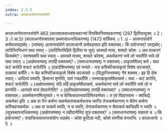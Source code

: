 ```yaml
---
index: 2.3.5
sutra: कालाध्वनोरत्यन्तसंयोगे

---
```

 कालाध्वनोरत्यन्तसंयोगे 463 (कालवाचकाध्ववाचकाभ्यां विभक्तिनियमप्रकरणम्) (297 द्वितीयासूत्रम् ॥ 2।3।1 आ.5) (कालाध्वनोरुक्ततया प्रथमासाधनाधिकरणम्) (1473 वार्तिकम् ॥ 1 ॥) - अत्यन्तसंयोगे कर्मवल्लाद्यर्थम् - (भाष्यम्) अत्यन्तसंयोगे कालाध्वानौ कर्मवद्भवत इति वक्तव्यम्। किं प्रयोजनम्? लाद्यर्थम्। लादिभिरभिधानं यथा स्यात् - (लादिभिरभिहिते द्वितीया मा भूत्) आस्यते मासः, शय्यते क्रोशः ॥ अथ वत्करणं किमर्थम्?। स्वाश्रयमपि यथा स्यात् - आस्यते मासम्, शय्यते क्रोशम्, अकर्मकाणां भावे लो भवतीति भावे लो यथा स्यात् ॥ (आक्षेपभाष्यम्) तत्तर्हि वक्तव्यम्?। (समाधानभाष्यम्) न वक्तव्यम्। प्राकृतमेवैतत् कर्म। यथा कटं करोति शकटं करोतीति ॥ (एकदेशिभाष्यम्) एवं मन्यते - यत्र कश्चित्क्रियाकृतो विशेष उपजायते, तन्न्याय्यं कर्मेति। न चेह कश्चित्क्रियाकृतो विशेष उपजायते ॥ (सिद्धान्तिभाष्यम्) नैवं शक्यम्। इह हि दोषः स्यात् - आदित्यं पश्यति, हिमवन्तं शृणोति, ग्रामं गच्छतीति। तस्मात्प्राकृतमेवैतत्कर्म। यथा - कटं करोति, शकटं करोतीति ॥ (आक्षेपभाष्यम्) यदि तर्हि प्राकृतमेवैतत्कर्म, अकर्मकाणां भावे लो भवतीति भावे लो न प्राप्नोति - आस्यते मासं देवदत्तेनेति? ॥ (तृतीयाक्षेपभाष्यम्) तत्तर्हि वक्तव्यम्? ॥ (समाधानभाष्यम्) न वक्तव्यम्। अकर्मकाणामित्युच्यते। न च केचित्कालभावादिभिरकर्मकाः। त एवं विज्ञास्यामः - क्वचिद्ये अकर्मका इति ॥ अथ वा येन कर्मणा सकर्मकाश्चाकर्मकाश्च भवन्ति तेनाकर्मकाणाम् न चैतेन कर्मणा कश्चिदप्यकर्मकः ॥ अथ वा यत्कर्म भवति, न च भवति, तेनाकर्मकाणाम् न चैतत्कर्म क्वचिदपि न भवति ॥ (सूत्रस्थापनाधिकरमम्) (आक्षेपभाष्यम्) न तर्हीदानीमिदं सूत्रं वक्तव्यम्? ॥ (समाधानभाष्यम्) वक्तव्यं च ॥ किं प्रयोजनम्?। यत्राक्रिययात्यन्तसंयोगः तदर्थम् - क्रोशं कुटिला नदी, क्रोशं रमणीया वनराजिः ॥ कालाध्वनोः ॥ 5 ॥ 